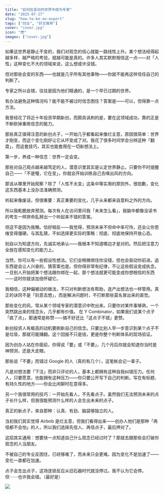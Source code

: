 ```yaml
---
title: "如何在变动的世界中成为专家"
date: "2025-07-27"
slug: "how-to-be-an-expert"
tags: ["创业", "好文推荐"]
cover: "cover.jpg"
icon: "😎"
images: ["cover.jpg"]
---
```

如果这世界是静止不变的，我们对观念的信心就能一路线性上升。某个想法经得起越多样、越严格的考验，就越可能是真的。许多人其实默默相信这一点——对「人性」这种变化不大的领域来说，这么想或许没错。



但对那些会变的东西——也就是几乎所有其他事物——你就不能再这样信任自己的判断了。



专家之所以会错，往往是因为他们精通的，是一个早已过期的世界。



有办法避免这种情况吗？能不能不被过时信念困住？答案是——可以，但得靠一点方法。



我曾经花了将近十年投资早期新创，而颇具讽刺的是，要在这领域成功，靠的正是不断砍掉重练信念的能力。



那些真正值得注意的新创点子，一开始几乎都看起来像烂主意，原因很简单：世界才刚变，而这个变化刚好让它从坏变成了对。我花了很多时间学会分辨这种「翻盘」，而这套技巧，其实也能套用在一切新想法上。



第一步，养成一种信念：世界一定会变。



那些对自己观点越来越笃定的人，潜意识里其实是认定世界静止。只要你不时提醒自己——「不是喔，它在变」，你就会开始训练自己去嗅出风的方向。



那该从哪里开始观察？除了「人性不太变」这条中等实用的原则外，很抱歉，变化这东西基本上没办法准确预测。



听起来像废话，但很重要：真正重要的变化，几乎从来都来自意料之外的方向。



所以我乾脆放弃预测。每次有人在访问里问我「未来怎么看」，我脑中都像没读书的考生一样拼命乱掰出一个听起来不错的答案。



但这不是因为我懒。恰好相反——我觉得，预测未来不但命中率可怜，还会让你思维变得僵硬。与其乱猜，不如选择更实际的策略：彻底、彻底地保持开放心态。



别自以为知道方向，先诚实地承认——我根本不知道哪边才是对的。然后把注意力全放在感知变化的能力上。



当然，你可以有一些假设性想法。它们会稍微绑住你没错，但也会驱动你前进。追东西是会让人兴奋的，猜答案也是。但你得非常有纪律，不让这些假设变成执念。
一旦别人开始把某个想法跟你绑在一起，那个想法就更可能变成你想相信的东西——这时你就该加倍怀疑它。



我相信，这种偏被动的做法，不只对判断想法有帮助，连产出想法也一样管用。真正的诀窍不是「刻意去想」，而是解决问题时，不打断那些莫名冒出来的直觉。



那些变化的风，常从某个领域专家的潜意识中吹出来。只要你对某件事够熟，一个突然跳出来的怪念头，几乎都有价值。
在 Y Combinator，如果我们说某个点子「疯了点」，那通常是称赞——搞不好还比「这点子不错」更赞。



新创投资人有极高的动机要刷新自己的信念。只要比别人早一步意识到某个点子不是垃圾，那就可能赚翻。这个回报不只是钱，更是你整个判断体系的现场验证。



因为创办人站在你面前，你得说「要」或「不要」，几个月后你就会知道你当时是神预测，还是大走眼。



那些说「不要」而错过 Google 的人（真的有几个），这笔帐会记一辈子。



凡是对想法要「下注」而非只评论的人，基本上都拥有这种自我纠错压力。任何人，只要愿意，也能拥有这种压力——你只要公开写下自己的判断。写在有标题、有持久性的地方——你会比闲聊时在意得多。



另一个我很常用的技巧：一开始先看人，不先看点子。虽然我们无法预测未来的点子长什么样，但我很能预测什么样的人会生出未来的点子。



真正的新点子，来自那种：认真、有劲、脑袋够独立的人。



当初我们其实觉得 Airbnb 是烂主意，但我们看得出来——创办人他们是那种「再怪都不会怕」的人，所以我们选择先信人、再信点子，最后押对了。



这招其实通用：想要快一点知道自己什么观念已经过时了？那就去跟那些会打破你观念的人当朋友。



不被自己的专业反困住，已经够难了，而未来只会更难。因为变化不是加速了——变化一直都在加速。



点子会生出点子，这场连锁反应从旧石器时代就没停过。我不认为它会停。
但⋯⋯也许我会错。（最好是）




![](https://prod-files-secure.s3.us-west-2.amazonaws.com/112d0858-5090-4d34-a606-b75eb8d65fd2/46476355-9cf3-4e99-9b7a-3531bc426380/1000202064.png?X-Amz-Algorithm=AWS4-HMAC-SHA256&X-Amz-Content-Sha256=UNSIGNED-PAYLOAD&X-Amz-Credential=ASIAZI2LB4667JU7PO6X%2F20250916%2Fus-west-2%2Fs3%2Faws4_request&X-Amz-Date=20250916T191040Z&X-Amz-Expires=3600&X-Amz-Security-Token=IQoJb3JpZ2luX2VjEBsaCXVzLXdlc3QtMiJIMEYCIQCgond9ty3437uT7w41HYoS2oa4zlENJfme1qTLfbyVtwIhAOeAlcV%2FDrj1hvcP3hIPtb9DBiQXouCIjYvmunGMqh84KogECJT%2F%2F%2F%2F%2F%2F%2F%2F%2F%2FwEQABoMNjM3NDIzMTgzODA1IgwrqYB4uSv%2BJ7JwKdMq3AN0912xPnuY5ZjJrACa92RPk7DGOtpzN%2BV6rrE5ghpBT%2B7IVS5eZxBEUDYV9zg1ypp0wnx5Od55XqjS2895jiLIMv6NozUnptK9fM%2B89Z21MRofZZWLW3N7ZVDTL60tDC2XJsxSSw4bSdpgl822vTcwV2reZRFXkm73O1DKZFTydUaZkpdF7V9CP3lW0f5MIS9KXrBoDr0aGRxrKeIGA7y8imRbvt1tOE%2BLyxDJPA7vljReypuhU38kDC9kY1LmHDlTygp%2FEpZkUvCx6ufgQpP%2BuYGTY0FCicMa%2BFB10OIQ74OPouAksFUvU5siyOuHd%2FdkeFMcoNTYqci3NxGB8XbYR5Ym7DfJrTcELoiBxA%2B%2FjqSHmBI%2BKSQMClcOWTWSHPohSe%2BX0WvXHFxpsXJTYue%2BmyCsj%2BW0K7pEkvD62%2BrtIL0pJIBapKbi9vABQ75Qh38I3ASxgm9ApWtaWOAuRc%2BCWFkS26zd0eczBUGkMpn8RsVid5vxihmCbBOnTJRdxFgmb9loGem3SAcOCaHdHiuiUX0RBYOH%2BDze8u9RT%2FH%2BGGOjLJaO00yNMSIXDYqDSZg9Q1iop9rbfsYuS8hD0d1hB070b9SBQNdisCTL9c94%2BeY9GM%2F8JeSMa1H7iDCM5KbGBjqkAVWsFiMehJ12TMLn5lsV%2B4oxW5eiCMTZRuYEv23ompaAtpsRHZOjV9f%2BIsdqRWNPbnaQlyRvA%2F%2BpSKOsMwT7dJ3TvRDPA7wgjeOGvsSaJwn8bhD%2FUl7ESPa0POHq0y7lqEPUSqNSHABCH%2Bct%2BNiMAVOc0kDlBpcTpz7L7mXatKnSJwtxANOmljexqJC4OvM3D%2BMaW2XL%2BU5Q%2BJ1sWVS%2BEk5IpEwc&X-Amz-Signature=6d6c17430865e7f3502f14975655473dfb250660c60f12b65426a3448ad72b1b&X-Amz-SignedHeaders=host&x-amz-checksum-mode=ENABLED&x-id=GetObject)

